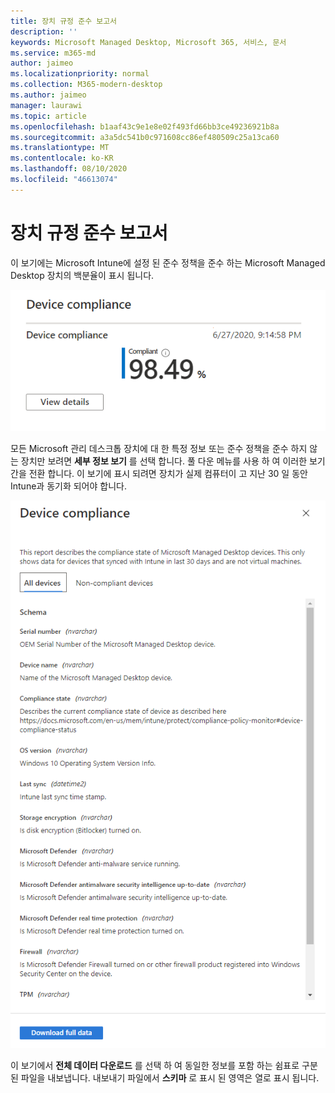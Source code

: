 ```yaml
---
title: 장치 규정 준수 보고서
description: ''
keywords: Microsoft Managed Desktop, Microsoft 365, 서비스, 문서
ms.service: m365-md
author: jaimeo
ms.localizationpriority: normal
ms.collection: M365-modern-desktop
ms.author: jaimeo
manager: laurawi
ms.topic: article
ms.openlocfilehash: b1aaf43c9e1e8e02f493fd66bb3ce49236921b8a
ms.sourcegitcommit: a3a5dc541b0c971608cc86ef480509c25a13ca60
ms.translationtype: MT
ms.contentlocale: ko-KR
ms.lasthandoff: 08/10/2020
ms.locfileid: "46613074"
---
```

# <a name="device-compliance-report"></a>장치 규정 준수 보고서

이 보기에는 Microsoft Intune에 설정 된 준수 정책을 준수 하는 Microsoft Managed Desktop 장치의 백분율이 표시 됩니다.

![정책에 맞는 장치의 비율을 보여 주는 보고서](../../media/mmd-device-compliance-percent.png)


모든 Microsoft 관리 데스크톱 장치에 대 한 특정 정보 또는 준수 정책을 준수 하지 않는 장치만 보려면 **세부 정보 보기** 를 선택 합니다. 풀 다운 메뉴를 사용 하 여 이러한 보기 간을 전환 합니다. 이 보기에 표시 되려면 장치가 실제 컴퓨터이 고 지난 30 일 동안 Intune과 동기화 되어야 합니다.

![모든 장치 또는 비호환 장치에 대 한 탭이 있는 세부 정보 창 일련 번호, 장치 이름, 준수 상태 및 기타 정보를 포함 하는 자세한 스키마를 표시 합니다. 아래쪽에 전체 데이터 다운로드 단추](../../media/mmd-device-compliance-detail.png)

이 보기에서 **전체 데이터 다운로드** 를 선택 하 여 동일한 정보를 포함 하는 쉼표로 구분 된 파일을 내보냅니다. 내보내기 파일에서 **스키마** 로 표시 된 영역은 열로 표시 됩니다.